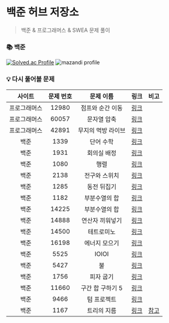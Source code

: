 # 백준 허브 저장소

> 백준 & 프로그래머스 & SWEA 문제 풀이

### 📚 백준

[![Solved.ac Profile](http://mazassumnida.wtf/api/v2/generate_badge?boj=codeer)](https://solved.ac/codeer/)
![mazandi profile](http://mazandi.herokuapp.com/api?handle=codeer&theme=dark)

### 💡 다시 풀어볼 문제

| 사이트 | 문제 번호 |  문제 이름 | 링크 | 비고 |
| :----------: | :----------: | :----------: | :----------: | :----------: |
| 프로그래머스 | 12980 | 점프와 순간 이동 | [링크](https://school.programmers.co.kr/learn/courses/30/lessons/12980) | |
| 프로그래머스 | 60057 | 문자열 압축 | [링크](https://school.programmers.co.kr/learn/courses/30/lessons/60057) | |
| 프로그래머스 | 42891 | 무지의 먹방 라이브 | [링크](https://school.programmers.co.kr/learn/courses/30/lessons/42891) | |
| 백준 | 1339 | 단어 수학 | [링크](https://www.acmicpc.net/problem/1339) | |
| 백준 | 1931 | 회의실 배정 | [링크](https://www.acmicpc.net/problem/1931) | |
| 백준 | 1080 | 행렬 | [링크](https://www.acmicpc.net/problem/1080) | |
| 백준 | 2138 | 전구와 스위치 | [링크](https://www.acmicpc.net/problem/2138) | |
| 백준 | 1285 | 동전 뒤집기 | [링크](https://www.acmicpc.net/problem/1285) | |
| 백준 | 1182 | 부분수열의 합 | [링크](https://www.acmicpc.net/problem/1182) | |
| 백준 | 14225 | 부분수열의 합 | [링크](https://www.acmicpc.net/problem/14225) | |
| 백준 | 14888 | 연산자 끼워넣기 | [링크](https://www.acmicpc.net/problem/14888) | |
| 백준 | 14500 | 테트로미노 | [링크](https://www.acmicpc.net/problem/14500) | |
| 백준 | 16198 | 에너지 모으기 | [링크](https://www.acmicpc.net/problem/16198) | |
| 백준 | 5525 | IOIOI | [링크](https://www.acmicpc.net/problem/5525) | |
| 백준 | 5427 | 불 | [링크](https://www.acmicpc.net/problem/5427) | |
| 백준 | 1756 | 피자 굽기 | [링크](https://www.acmicpc.net/problem/1756) | |
| 백준 | 11660 | 구간 합 구하기 5 | [링크](https://www.acmicpc.net/problem/11660) | |
| 백준 | 9466 | 텀 프로젝트 | [링크](https://www.acmicpc.net/problem/9466) | |
| 백준 | 1167 | 트리의 지름 | [링크](https://www.acmicpc.net/problem/1167) | [참고](https://velog.io/@zioo/%ED%8A%B8%EB%A6%AC%EC%9D%98-%EC%A7%80%EB%A6%84-%EA%B5%AC%ED%95%98%EA%B8%B0) |
